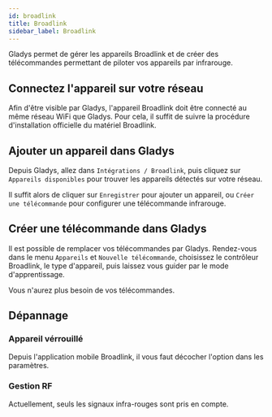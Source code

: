```yaml
---
id: broadlink
title: Broadlink
sidebar_label: Broadlink
---
```


Gladys permet de gérer les appareils Broadlink et de créer des télécommandes permettant de piloter vos appareils par infrarouge.

## Connectez l'appareil sur votre réseau

Afin d'être visible par Gladys, l'appareil Broadlink doit être connecté au même réseau WiFi que Gladys.
Pour cela, il suffit de suivre la procédure d'installation officielle du matériel Broadlink.

## Ajouter un appareil dans Gladys

Depuis Gladys, allez dans `Intégrations / Broadlink`, puis cliquez sur `Appareils disponibles` pour trouver les appareils détectés sur votre réseau.

Il suffit alors de cliquer sur `Enregistrer` pour ajouter un appareil, ou `Créer une télécommande` pour configurer une télécommande infrarouge.

## Créer une télécommande dans Gladys

Il est possible de remplacer vos télécommandes par Gladys.
Rendez-vous dans le menu `Appareils` et `Nouvelle télécommande`, choisissez le contrôleur Broadlink, le type d'appareil, puis laissez vous guider par le mode d'apprentissage.

Vous n'aurez plus besoin de vos télécommandes.

## Dépannage

### Appareil vérrouillé

Depuis l'application mobile Broadlink, il vous faut décocher l'option dans les paramètres.

### Gestion RF

Actuellement, seuls les signaux infra-rouges sont pris en compte.
